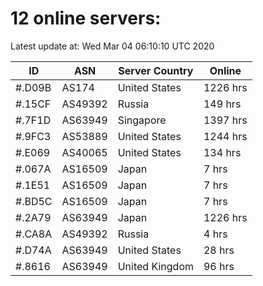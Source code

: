 # 12 online servers:

Latest update at: Wed Mar 04 06:10:10 UTC 2020

| ID | ASN | Server Country | Online |
| -- | --- | -------------- | ------ |
| #.D09B | AS174 | United States | 1226 hrs |
| #.15CF | AS49392 | Russia | 149 hrs |
| #.7F1D | AS63949 | Singapore | 1397 hrs |
| #.9FC3 | AS53889 | United States | 1244 hrs |
| #.E069 | AS40065 | United States | 134 hrs |
| #.067A | AS16509 | Japan | 7 hrs |
| #.1E51 | AS16509 | Japan | 7 hrs |
| #.BD5C | AS16509 | Japan | 7 hrs |
| #.2A79 | AS63949 | Japan | 1226 hrs |
| #.CA8A | AS49392 | Russia | 4 hrs |
| #.D74A | AS63949 | United States | 28 hrs |
| #.8616 | AS63949 | United Kingdom | 96 hrs |

